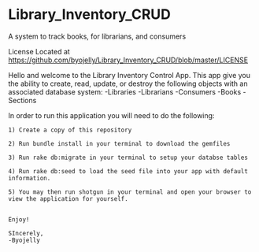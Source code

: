 # Library_Inventory_CRUD
A system to track books, for librarians, and consumers

License Located at https://github.com/byojelly/Library_Inventory_CRUD/blob/master/LICENSE

Hello and welcome to the Library Inventory Control App. This app give you the ability to create, read, update, or destroy the following objects with an associated database system:
    -Libraries
    -Librarians
    -Consumers
    -Books
    -Sections

In order to run this application you will need to do the following:

    1) Create a copy of this repository
    
    2) Run bundle install in your terminal to download the gemfiles
    
    3) Run rake db:migrate in your terminal to setup your databse tables
    
    4) Run rake db:seed to load the seed file into your app with default information.
    
    5) You may then run shotgun in your terminal and open your browser to view the application for yourself.
    

    Enjoy!

    SIncerely,
    -Byojelly
